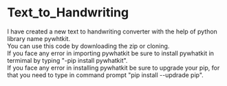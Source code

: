 # Text_to_Handwriting
I have created a new text to handwriting converter with the help of python library name pywhtkit.\
You can use this code by downloading the zip or cloning.\
If you face any error in importing pywhatkit be sure to install pywhatkit in termimal by typing "-pip install pywhatkit".\
If you face any error in installing pywhatkit be sure to upgrade your pip, for that you need to type in command prompt "pip install --updrade pip".

